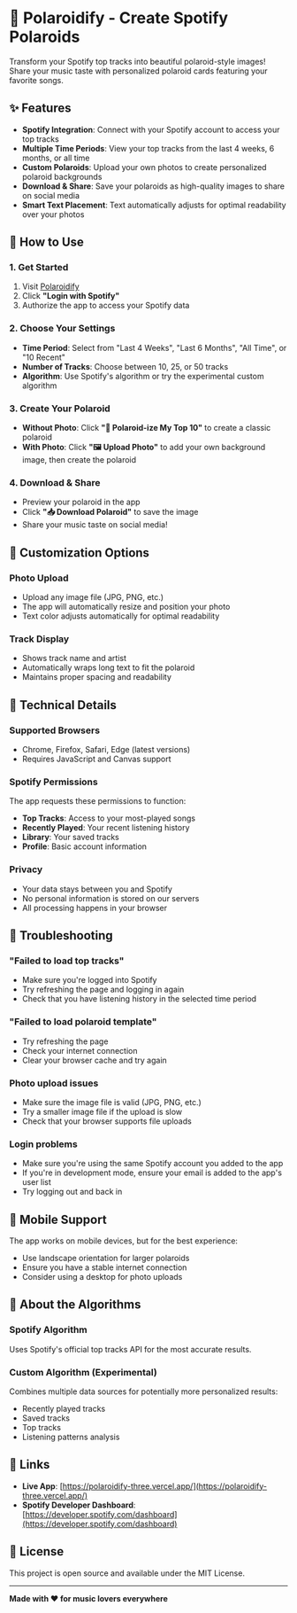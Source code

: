 # 🎵 Polaroidify - Create Spotify Polaroids

Transform your Spotify top tracks into beautiful polaroid-style images! Share your music taste with personalized polaroid cards featuring your favorite songs.

## ✨ Features

- **Spotify Integration**: Connect with your Spotify account to access your top tracks
- **Multiple Time Periods**: View your top tracks from the last 4 weeks, 6 months, or all time
- **Custom Polaroids**: Upload your own photos to create personalized polaroid backgrounds
- **Download & Share**: Save your polaroids as high-quality images to share on social media
- **Smart Text Placement**: Text automatically adjusts for optimal readability over your photos

## 🚀 How to Use

### 1. Get Started
1. Visit [Polaroidify](https://polaroidify-three.vercel.app/)
2. Click **"Login with Spotify"**
3. Authorize the app to access your Spotify data

### 2. Choose Your Settings
- **Time Period**: Select from "Last 4 Weeks", "Last 6 Months", "All Time", or "10 Recent"
- **Number of Tracks**: Choose between 10, 25, or 50 tracks
- **Algorithm**: Use Spotify's algorithm or try the experimental custom algorithm

### 3. Create Your Polaroid
- **Without Photo**: Click **"📸 Polaroid-ize My Top 10"** to create a classic polaroid
- **With Photo**: Click **"🖼️ Upload Photo"** to add your own background image, then create the polaroid

### 4. Download & Share
- Preview your polaroid in the app
- Click **"📥 Download Polaroid"** to save the image
- Share your music taste on social media!

## 🎨 Customization Options

### Photo Upload
- Upload any image file (JPG, PNG, etc.)
- The app will automatically resize and position your photo
- Text color adjusts automatically for optimal readability

### Track Display
- Shows track name and artist
- Automatically wraps long text to fit the polaroid
- Maintains proper spacing and readability

## 🔧 Technical Details

### Supported Browsers
- Chrome, Firefox, Safari, Edge (latest versions)
- Requires JavaScript and Canvas support

### Spotify Permissions
The app requests these permissions to function:
- **Top Tracks**: Access to your most-played songs
- **Recently Played**: Your recent listening history
- **Library**: Your saved tracks
- **Profile**: Basic account information

### Privacy
- Your data stays between you and Spotify
- No personal information is stored on our servers
- All processing happens in your browser

## 🐛 Troubleshooting

### "Failed to load top tracks"
- Make sure you're logged into Spotify
- Try refreshing the page and logging in again
- Check that you have listening history in the selected time period

### "Failed to load polaroid template"
- Try refreshing the page
- Check your internet connection
- Clear your browser cache and try again

### Photo upload issues
- Make sure the image file is valid (JPG, PNG, etc.)
- Try a smaller image file if the upload is slow
- Check that your browser supports file uploads

### Login problems
- Make sure you're using the same Spotify account you added to the app
- If you're in development mode, ensure your email is added to the app's user list
- Try logging out and back in

## 📱 Mobile Support

The app works on mobile devices, but for the best experience:
- Use landscape orientation for larger polaroids
- Ensure you have a stable internet connection
- Consider using a desktop for photo uploads

## 🎵 About the Algorithms

### Spotify Algorithm
Uses Spotify's official top tracks API for the most accurate results.

### Custom Algorithm (Experimental)
Combines multiple data sources for potentially more personalized results:
- Recently played tracks
- Saved tracks
- Top tracks
- Listening patterns analysis

## 🔗 Links

- **Live App**: [https://polaroidify-three.vercel.app/](https://polaroidify-three.vercel.app/)
- **Spotify Developer Dashboard**: [https://developer.spotify.com/dashboard](https://developer.spotify.com/dashboard)

## 📄 License

This project is open source and available under the MIT License.

---

**Made with ❤️ for music lovers everywhere** 